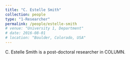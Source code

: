 ```yaml
---
title: "C. Estelle Smith"
collection: people
type: "1-Researcher"
permalink: /people/estelle-smith
# venue: "University 1, Department"
# date: 2016-08-01
# location: "Boulder, Colorado, USA"
---
```


C. Estelle Smith is a post-doctoral researcher in COLUMN.